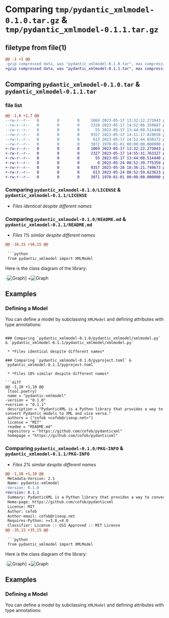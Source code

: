 # Comparing `tmp/pydantic_xmlmodel-0.1.0.tar.gz` & `tmp/pydantic_xmlmodel-0.1.1.tar.gz`

## filetype from file(1)

```diff
@@ -1 +1 @@
-gzip compressed data, was "pydantic_xmlmodel-0.1.0.tar", max compression
+gzip compressed data, was "pydantic_xmlmodel-0.1.1.tar", max compression
```

## Comparing `pydantic_xmlmodel-0.1.0.tar` & `pydantic_xmlmodel-0.1.1.tar`

### file list

```diff
@@ -1,6 +1,7 @@
--rw-r--r--   0        0        0     1069 2023-05-17 13:32:22.273043 pydantic_xmlmodel-0.1.0/LICENSE
--rw-r--r--   0        0        0     2328 2023-05-17 14:52:06.359687 pydantic_xmlmodel-0.1.0/README.md
--rw-r--r--   0        0        0       55 2023-05-17 13:44:08.514440 pydantic_xmlmodel-0.1.0/pydantic_xmlmodel/__init__.py
--rw-r--r--   0        0        0     9357 2023-05-17 14:11:17.819658 pydantic_xmlmodel-0.1.0/pydantic_xmlmodel/xmlmodel.py
--rw-r--r--   0        0        0      613 2023-05-17 14:52:44.039172 pydantic_xmlmodel-0.1.0/pyproject.toml
--rw-r--r--   0        0        0     3072 1970-01-01 00:00:00.000000 pydantic_xmlmodel-0.1.0/PKG-INFO
+-rw-r--r--   0        0        0     1069 2023-05-17 13:32:22.273043 pydantic_xmlmodel-0.1.1/LICENSE
+-rw-r--r--   0        0        0     2327 2023-05-17 14:55:31.763327 pydantic_xmlmodel-0.1.1/README.md
+-rw-r--r--   0        0        0       55 2023-05-17 13:44:08.514440 pydantic_xmlmodel-0.1.1/pydantic_xmlmodel/__init__.py
+-rw-r--r--   0        0        0        0 2023-05-24 08:52:39.775359 pydantic_xmlmodel-0.1.1/pydantic_xmlmodel/py.typed
+-rw-r--r--   0        0        0     9357 2023-05-20 18:36:21.749673 pydantic_xmlmodel-0.1.1/pydantic_xmlmodel/xmlmodel.py
+-rw-r--r--   0        0        0      613 2023-05-24 08:52:59.623623 pydantic_xmlmodel-0.1.1/pyproject.toml
+-rw-r--r--   0        0        0     3071 1970-01-01 00:00:00.000000 pydantic_xmlmodel-0.1.1/PKG-INFO
```

### Comparing `pydantic_xmlmodel-0.1.0/LICENSE` & `pydantic_xmlmodel-0.1.1/LICENSE`

 * *Files identical despite different names*

### Comparing `pydantic_xmlmodel-0.1.0/README.md` & `pydantic_xmlmodel-0.1.1/README.md`

 * *Files 1% similar despite different names*

```diff
@@ -16,15 +16,15 @@
 
 ```python
 from pydantic_xmlmodel import XMLModel
 ```
 
 Here is the class diagram of the library:
 
-![Graph](https://mermaid.ink/img/pako:eNp9UstqwzAQ_BWhUxqcHzAh0NetpodeCnERG2ntiugRpHXTkObfu3ZCGpNQgSxpZnYGr7SXOhqUpdQOcn6y0CbwdRA8BkS8Vy8VK1yFBGJ_ZPoxn3tGBs1i8QcLpQJulZpolwsRwGMhVpCRD0CUeJlO11tIbb4rxX3YHSsPtxLHaQ9sMsCXaTOlvr1TfYxSpXjdkI0B3DJT-ritarqge9FI_gjOwcrhcigsRP-9rtcxEAb6J0ioFumcNeE_ZP6CNlYTReYnNhi2ujCygTjYBu06g4PFF6bMXClWMborqyZF3xvxHCgWnDs06uno_uY_s9kZkYX0mDxYw9c_9LqW9Ikea1ny1kAS61rW4cBC6Ci-7YKWJaUOC9ltDBCenssYfDaWYpJlAy4ziMOxOj2yGBrbysMv1qTMwg?type=png)]
+![Graph](https://mermaid.ink/img/pako:eNp9UstqwzAQ_BWhUxqcHzAh0NetpodeCnERG2ntiugRpHXTkObfu3ZCGpNQgSxpZnYGr7SXOhqUpdQOcn6y0CbwdRA8BkS8Vy8VK1yFBGJ_ZPoxn3tGBs1i8QcLpQJulZpolwsRwGMhVpCRD0CUeJlO11tIbb4rxX3YHSsPtxLHaQ9sMsCXaTOlvr1TfYxSpXjdkI0B3DJT-ritarqge9FI_gjOwcrhcigsRP-9rtcxEAb6J0ioFumcNeE_ZP6CNlYTReYnNhi2ujCygTjYBu06g4PFF6bMXClWMborqyZF3xvxHCgWnDs06uno_uY_s9kZkYX0mDxYw9c_9LqW9Ikea1ny1kAS61rW4cBC6Ci-7YKWJaUOC9ltDBCenssYfDaWYpJlAy4ziMOxOj2yGBrbysMv1qTMwg?type=png)
 
 ## Examples
 
 ### Defining a Model
 
 You can define a model by subclassing `XMLModel` and defining attributes with type annotations:
```

### Comparing `pydantic_xmlmodel-0.1.0/pydantic_xmlmodel/xmlmodel.py` & `pydantic_xmlmodel-0.1.1/pydantic_xmlmodel/xmlmodel.py`

 * *Files identical despite different names*

### Comparing `pydantic_xmlmodel-0.1.0/pyproject.toml` & `pydantic_xmlmodel-0.1.1/pyproject.toml`

 * *Files 18% similar despite different names*

```diff
@@ -1,10 +1,10 @@
 [tool.poetry]
 name = "pydantic-xmlmodel"
-version = "0.1.0"
+version = "0.1.1"
 description = "PydanticXML is a Python library that provides a way to convert Pydantic models to XML and vice versa."
 authors = ["cofob <cofob@riseup.net>"]
 license = "MIT"
 readme = "README.md"
 repository = "https://github.com/cofob/pydanticxml"
 homepage = "https://github.com/cofob/pydanticxml"
```

### Comparing `pydantic_xmlmodel-0.1.0/PKG-INFO` & `pydantic_xmlmodel-0.1.1/PKG-INFO`

 * *Files 2% similar despite different names*

```diff
@@ -1,10 +1,10 @@
 Metadata-Version: 2.1
 Name: pydantic-xmlmodel
-Version: 0.1.0
+Version: 0.1.1
 Summary: PydanticXML is a Python library that provides a way to convert Pydantic models to XML and vice versa.
 Home-page: https://github.com/cofob/pydanticxml
 License: MIT
 Author: cofob
 Author-email: cofob@riseup.net
 Requires-Python: >=3.8,<4.0
 Classifier: License :: OSI Approved :: MIT License
@@ -35,15 +35,15 @@
 
 ```python
 from pydantic_xmlmodel import XMLModel
 ```
 
 Here is the class diagram of the library:
 
-![Graph](https://mermaid.ink/img/pako:eNp9UstqwzAQ_BWhUxqcHzAh0NetpodeCnERG2ntiugRpHXTkObfu3ZCGpNQgSxpZnYGr7SXOhqUpdQOcn6y0CbwdRA8BkS8Vy8VK1yFBGJ_ZPoxn3tGBs1i8QcLpQJulZpolwsRwGMhVpCRD0CUeJlO11tIbb4rxX3YHSsPtxLHaQ9sMsCXaTOlvr1TfYxSpXjdkI0B3DJT-ritarqge9FI_gjOwcrhcigsRP-9rtcxEAb6J0ioFumcNeE_ZP6CNlYTReYnNhi2ujCygTjYBu06g4PFF6bMXClWMborqyZF3xvxHCgWnDs06uno_uY_s9kZkYX0mDxYw9c_9LqW9Ikea1ny1kAS61rW4cBC6Ci-7YKWJaUOC9ltDBCenssYfDaWYpJlAy4ziMOxOj2yGBrbysMv1qTMwg?type=png)]
+![Graph](https://mermaid.ink/img/pako:eNp9UstqwzAQ_BWhUxqcHzAh0NetpodeCnERG2ntiugRpHXTkObfu3ZCGpNQgSxpZnYGr7SXOhqUpdQOcn6y0CbwdRA8BkS8Vy8VK1yFBGJ_ZPoxn3tGBs1i8QcLpQJulZpolwsRwGMhVpCRD0CUeJlO11tIbb4rxX3YHSsPtxLHaQ9sMsCXaTOlvr1TfYxSpXjdkI0B3DJT-ritarqge9FI_gjOwcrhcigsRP-9rtcxEAb6J0ioFumcNeE_ZP6CNlYTReYnNhi2ujCygTjYBu06g4PFF6bMXClWMborqyZF3xvxHCgWnDs06uno_uY_s9kZkYX0mDxYw9c_9LqW9Ikea1ny1kAS61rW4cBC6Ci-7YKWJaUOC9ltDBCenssYfDaWYpJlAy4ziMOxOj2yGBrbysMv1qTMwg?type=png)
 
 ## Examples
 
 ### Defining a Model
 
 You can define a model by subclassing `XMLModel` and defining attributes with type annotations:
```

